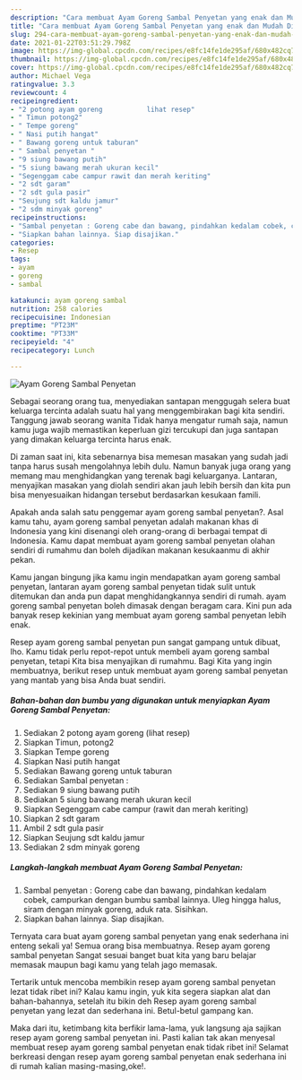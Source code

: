 ```yaml
---
description: "Cara membuat Ayam Goreng Sambal Penyetan yang enak dan Mudah Dibuat"
title: "Cara membuat Ayam Goreng Sambal Penyetan yang enak dan Mudah Dibuat"
slug: 294-cara-membuat-ayam-goreng-sambal-penyetan-yang-enak-dan-mudah-dibuat
date: 2021-01-22T03:51:29.798Z
image: https://img-global.cpcdn.com/recipes/e8fc14fe1de295af/680x482cq70/ayam-goreng-sambal-penyetan-foto-resep-utama.jpg
thumbnail: https://img-global.cpcdn.com/recipes/e8fc14fe1de295af/680x482cq70/ayam-goreng-sambal-penyetan-foto-resep-utama.jpg
cover: https://img-global.cpcdn.com/recipes/e8fc14fe1de295af/680x482cq70/ayam-goreng-sambal-penyetan-foto-resep-utama.jpg
author: Michael Vega
ratingvalue: 3.3
reviewcount: 4
recipeingredient:
- "2 potong ayam goreng           lihat resep"
- " Timun potong2"
- " Tempe goreng"
- " Nasi putih hangat"
- " Bawang goreng untuk taburan"
- " Sambal penyetan "
- "9 siung bawang putih"
- "5 siung bawang merah ukuran kecil"
- "Segenggam cabe campur rawit dan merah keriting"
- "2 sdt garam"
- "2 sdt gula pasir"
- "Seujung sdt kaldu jamur"
- "2 sdm minyak goreng"
recipeinstructions:
- "Sambal penyetan : Goreng cabe dan bawang, pindahkan kedalam cobek, campurkan dengan bumbu sambal lainnya. Uleg hingga halus, siram dengan minyak goreng, aduk rata. Sisihkan."
- "Siapkan bahan lainnya. Siap disajikan."
categories:
- Resep
tags:
- ayam
- goreng
- sambal

katakunci: ayam goreng sambal 
nutrition: 258 calories
recipecuisine: Indonesian
preptime: "PT23M"
cooktime: "PT33M"
recipeyield: "4"
recipecategory: Lunch

---
```



![Ayam Goreng Sambal Penyetan](https://img-global.cpcdn.com/recipes/e8fc14fe1de295af/680x482cq70/ayam-goreng-sambal-penyetan-foto-resep-utama.jpg)

Sebagai seorang orang tua, menyediakan santapan menggugah selera buat keluarga tercinta adalah suatu hal yang menggembirakan bagi kita sendiri. Tanggung jawab seorang  wanita Tidak hanya mengatur rumah saja, namun kamu juga wajib memastikan keperluan gizi tercukupi dan juga santapan yang dimakan keluarga tercinta harus enak.

Di zaman  saat ini, kita sebenarnya bisa memesan masakan yang sudah jadi tanpa harus susah mengolahnya lebih dulu. Namun banyak juga orang yang memang mau menghidangkan yang terenak bagi keluarganya. Lantaran, menyajikan masakan yang diolah sendiri akan jauh lebih bersih dan kita pun bisa menyesuaikan hidangan tersebut berdasarkan kesukaan famili. 



Apakah anda salah satu penggemar ayam goreng sambal penyetan?. Asal kamu tahu, ayam goreng sambal penyetan adalah makanan khas di Indonesia yang kini disenangi oleh orang-orang di berbagai tempat di Indonesia. Kamu dapat membuat ayam goreng sambal penyetan olahan sendiri di rumahmu dan boleh dijadikan makanan kesukaanmu di akhir pekan.

Kamu jangan bingung jika kamu ingin mendapatkan ayam goreng sambal penyetan, lantaran ayam goreng sambal penyetan tidak sulit untuk ditemukan dan anda pun dapat menghidangkannya sendiri di rumah. ayam goreng sambal penyetan boleh dimasak dengan beragam cara. Kini pun ada banyak resep kekinian yang membuat ayam goreng sambal penyetan lebih enak.

Resep ayam goreng sambal penyetan pun sangat gampang untuk dibuat, lho. Kamu tidak perlu repot-repot untuk membeli ayam goreng sambal penyetan, tetapi Kita bisa menyajikan di rumahmu. Bagi Kita yang ingin membuatnya, berikut resep untuk membuat ayam goreng sambal penyetan yang mantab yang bisa Anda buat sendiri.

<!--inarticleads1-->

##### Bahan-bahan dan bumbu yang digunakan untuk menyiapkan Ayam Goreng Sambal Penyetan:

1. Sediakan 2 potong ayam goreng           (lihat resep)
1. Siapkan  Timun, potong2
1. Siapkan  Tempe goreng
1. Siapkan  Nasi putih hangat
1. Sediakan  Bawang goreng untuk taburan
1. Sediakan  Sambal penyetan :
1. Sediakan 9 siung bawang putih
1. Sediakan 5 siung bawang merah ukuran kecil
1. Siapkan Segenggam cabe campur (rawit dan merah keriting)
1. Siapkan 2 sdt garam
1. Ambil 2 sdt gula pasir
1. Siapkan Seujung sdt kaldu jamur
1. Sediakan 2 sdm minyak goreng




<!--inarticleads2-->

##### Langkah-langkah membuat Ayam Goreng Sambal Penyetan:

1. Sambal penyetan : Goreng cabe dan bawang, pindahkan kedalam cobek, campurkan dengan bumbu sambal lainnya. Uleg hingga halus, siram dengan minyak goreng, aduk rata. Sisihkan.
1. Siapkan bahan lainnya. Siap disajikan.




Ternyata cara buat ayam goreng sambal penyetan yang enak sederhana ini enteng sekali ya! Semua orang bisa membuatnya. Resep ayam goreng sambal penyetan Sangat sesuai banget buat kita yang baru belajar memasak maupun bagi kamu yang telah jago memasak.

Tertarik untuk mencoba membikin resep ayam goreng sambal penyetan lezat tidak ribet ini? Kalau kamu ingin, yuk kita segera siapkan alat dan bahan-bahannya, setelah itu bikin deh Resep ayam goreng sambal penyetan yang lezat dan sederhana ini. Betul-betul gampang kan. 

Maka dari itu, ketimbang kita berfikir lama-lama, yuk langsung aja sajikan resep ayam goreng sambal penyetan ini. Pasti kalian tak akan menyesal membuat resep ayam goreng sambal penyetan enak tidak ribet ini! Selamat berkreasi dengan resep ayam goreng sambal penyetan enak sederhana ini di rumah kalian masing-masing,oke!.

